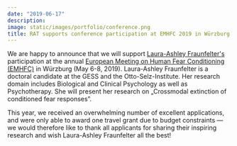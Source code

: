 ```yaml
---
date: "2019-06-17"
description: 
image: static/images/portfolio/conference.png
title: RAT supports conference participation at EMHFC 2019 in Würzburg
---
```


We are happy to announce that we will support [Laura-Ashley Fraunfelter's](http://klips.psychologie.uni-mannheim.de/english/Team/Laura-Ashley%20Fraunfelter/) participation at the annual [European Meeting on Human Fear Conditioning (EMHFC)](https://emhfc.blogs.uni-hamburg.de/events/emhfc-2019-wurzburg/) in Würzburg (May 6-8, 2019). Laura-Ashley Fraunfelter is a doctoral candidate at the GESS and the Otto-Selz-Institute. Her research domain includes Biological and Clinical Psychology as well as Psychotherapy. She will present her research on „Crossmodal extinction of conditioned fear responses”.

This year, we received an overwhelming number of excellent applications, and were only able to award one travel grant due to budget constraints — we would therefore like to thank all applicants for sharing their inspiring research and wish Laura-Ashley Fraunfelter all the best!
